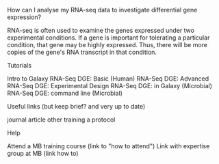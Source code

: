 How can I analyse my RNA-seq data to investigate differential gene expression? 



RNA-seq is often used to examine the genes expressed under two experimental conditions. If a gene is important for tolerating a particular condition, that gene may be highly expressed. Thus, there will be more copies of the gene's RNA transcript in that condition. 


Tutorials

Intro to Galaxy
RNA-Seq DGE: Basic (Human)
RNA-Seq DGE: Advanced 
RNA-Seq DGE: Experimental Design
RNA-Seq DGE: in Galaxy (Microbial)
RNA-Seq DGE: command line (Microbial)



Useful links (but keep brief? and very up to date)

journal article
other training
a protocol

Help

Attend a MB training course (link to "how to attend") 
Link with expertise group at MB (link how to)
